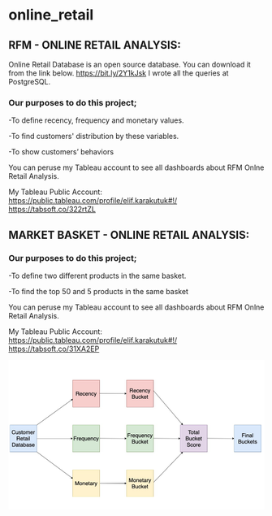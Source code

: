 # online_retail

## RFM - ONLINE RETAIL ANALYSIS:

Online Retail Database is an open source database. You can download it from the link below.
https://bit.ly/2Y1kJsk 
I wrote all the queries at PostgreSQL. 
 
### Our purposes to do this project; 
-To define recency, frequency and monetary values. 

-To find customers' distribution by these variables. 

-To show customers’ behaviors 

You can peruse my Tableau account to see all dashboards about RFM Onlne Retail Analysis.

My Tableau Public Account: https://public.tableau.com/profile/elif.karakutuk#!/
                           https://tabsoft.co/322rtZL
                           
                           
## MARKET BASKET - ONLINE RETAIL ANALYSIS:

### Our purposes to do this project; 
-To define two different products in the same basket.

-To find the top 50  and 5 products in the same basket

You can peruse my Tableau account to see all dashboards about RFM Onlne Retail Analysis.

My Tableau Public Account: https://public.tableau.com/profile/elif.karakutuk#!/
                           https://tabsoft.co/31XA2EP

![Screenshot](Adsız.png)


